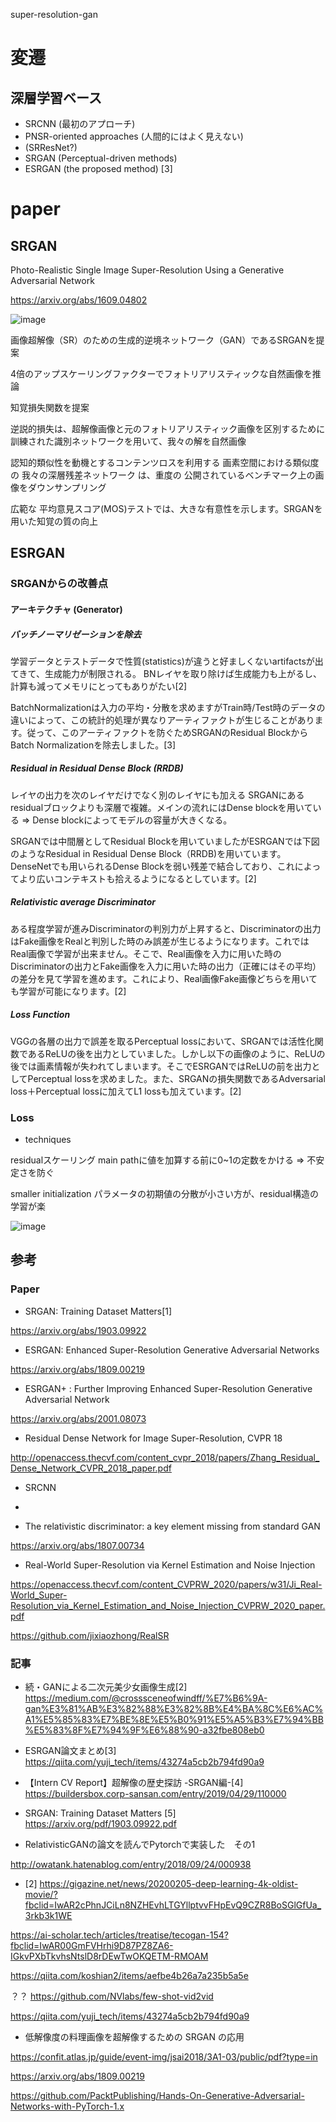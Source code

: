 super-resolution-gan

# 変遷
## 深層学習ベース

- SRCNN (最初のアプローチ)
- PNSR-oriented approaches (人間的にはよく見えない)
- (SRResNet?)
- SRGAN (Perceptual-driven methods)
- ESRGAN (the proposed method)
[3]

# paper

## SRGAN

Photo-Realistic Single Image Super-Resolution Using a Generative Adversarial Network

https://arxiv.org/abs/1609.04802

![image](https://user-images.githubusercontent.com/34574033/77926617-48095280-72e1-11ea-9314-73e8cd6edebf.png)

画像超解像（SR）のための生成的逆境ネットワーク（GAN）であるSRGANを提案

4倍のアップスケーリングファクターでフォトリアリスティックな自然画像を推論

知覚損失関数を提案

逆説的損失は、超解像画像と元のフォトリアリスティック画像を区別するために訓練された識別ネットワークを用いて、我々の解を自然画像

認知的類似性を動機とするコンテンツロスを利用する 画素空間における類似度の 我々の深層残差ネットワーク は、重度の 公開されているベンチマーク上の画像をダウンサンプリング

広範な
平均意見スコア(MOS)テストでは、大きな有意性を示します。SRGANを用いた知覚の質の向上

## ESRGAN

### SRGANからの改善点

#### アーキテクチャ (Generator)

##### バッチノーマリゼーションを除去

学習データとテストデータで性質(statistics)が違うと好ましくないartifactsが出てきて、生成能力が制限される。
BNレイヤを取り除けば生成能力も上がるし、計算も減ってメモリにとってもありがたい[2]

BatchNormalizationは入力の平均・分散を求めますがTrain時/Test時のデータの違いによって、この統計的処理が異なりアーティファクトが生じることがあります。従って、このアーティファクトを防ぐためSRGANのResidual BlockからBatch Normalizationを除去しました。[3]


##### Residual in Residual Dense Block (RRDB)
レイヤの出力を次のレイヤだけでなく別のレイヤにも加える
SRGANにあるresidualブロックよりも深層で複雑。メインの流れにはDense blockを用いている
=> Dense blockによってモデルの容量が大きくなる。

SRGANでは中間層としてResidual Blockを用いていましたがESRGANでは下図のようなResidual in Residual Dense Block（RRDB)を用いています。DenseNetでも用いられるDense Blockを弱い残差で結合しており、これによってより広いコンテキストも拾えるようになるとしています。[2]

##### Relativistic average Discriminator

ある程度学習が進みDiscriminatorの判別力が上昇すると、Discriminatorの出力はFake画像をRealと判別した時のみ誤差が生じるようになります。これではReal画像で学習が出来ません。そこで、Real画像を入力に用いた時のDiscriminatorの出力とFake画像を入力に用いた時の出力（正確にはその平均）の差分を見て学習を進めます。これにより、Real画像Fake画像どちらを用いても学習が可能になります。[2]

##### Loss Function
VGGの各層の出力で誤差を取るPerceptual lossにおいて、SRGANでは活性化関数であるReLUの後を出力としていました。しかし以下の画像のように、ReLUの後では画素情報が失われてしまいます。そこでESRGANではReLUの前を出力としてPerceptual lossを求めました。また、SRGANの損失関数であるAdversarial loss＋Perceptual lossに加えてL1 lossも加えています。[2]


### Loss




- techniques

residualスケーリング
main pathに値を加算する前に0~1の定数をかける
=> 不安定さを防ぐ

smaller initialization
パラメータの初期値の分散が小さい方が、residual構造の学習が楽
  

![image](https://user-images.githubusercontent.com/34574033/77927764-8e12e600-72e2-11ea-9d16-56ce2be17e67.png)


## 参考

### Paper
- SRGAN: Training Dataset Matters[1]

https://arxiv.org/abs/1903.09922

- ESRGAN: Enhanced Super-Resolution Generative Adversarial Networks

https://arxiv.org/abs/1809.00219

- ESRGAN+ : Further Improving Enhanced Super-Resolution Generative Adversarial Network

https://arxiv.org/abs/2001.08073

- Residual Dense Network for Image Super-Resolution, CVPR 18

http://openaccess.thecvf.com/content_cvpr_2018/papers/Zhang_Residual_Dense_Network_CVPR_2018_paper.pdf

- SRCNN

- 

- The relativistic discriminator: a key element missing from standard GAN

https://arxiv.org/abs/1807.00734

- Real-World Super-Resolution via Kernel Estimation and Noise Injection

https://openaccess.thecvf.com/content_CVPRW_2020/papers/w31/Ji_Real-World_Super-Resolution_via_Kernel_Estimation_and_Noise_Injection_CVPRW_2020_paper.pdf

https://github.com/jixiaozhong/RealSR


### 記事
- 続・GANによる二次元美少女画像生成[2]
https://medium.com/@crosssceneofwindff/%E7%B6%9A-gan%E3%81%AB%E3%82%88%E3%82%8B%E4%BA%8C%E6%AC%A1%E5%85%83%E7%BE%8E%E5%B0%91%E5%A5%B3%E7%94%BB%E5%83%8F%E7%94%9F%E6%88%90-a32fbe808eb0

- ESRGAN論文まとめ[3]
https://qiita.com/yuji_tech/items/43274a5cb2b794fd90a9

- 【Intern CV Report】超解像の歴史探訪 -SRGAN編-[4]
https://buildersbox.corp-sansan.com/entry/2019/04/29/110000

- SRGAN: Training Dataset Matters [5]
https://arxiv.org/pdf/1903.09922.pdf


- RelativisticGANの論文を読んでPytorchで実装した　その1

http://owatank.hatenablog.com/entry/2018/09/24/000938

- [2]
https://gigazine.net/news/20200205-deep-learning-4k-oldist-movie/?fbclid=IwAR2cPhnJCiLn8NZHEvhLTGYllptvvFHpEvQ9CZR8BoSGlGfUa_3rkb3k1WE




https://ai-scholar.tech/articles/treatise/tecogan-154?fbclid=IwAR00GmFVHrhi9D87PZ8ZA6-IGkvPXbTkvhsNtslD8rDEwTwOKQETM-RMOAM


https://qiita.com/koshian2/items/aefbe4b26a7a235b5a5e


？？
https://github.com/NVlabs/few-shot-vid2vid




https://qiita.com/yuji_tech/items/43274a5cb2b794fd90a9

- 低解像度の料理画像を超解像するための SRGAN の応用

https://confit.atlas.jp/guide/event-img/jsai2018/3A1-03/public/pdf?type=in

https://arxiv.org/abs/1809.00219



https://github.com/PacktPublishing/Hands-On-Generative-Adversarial-Networks-with-PyTorch-1.x


